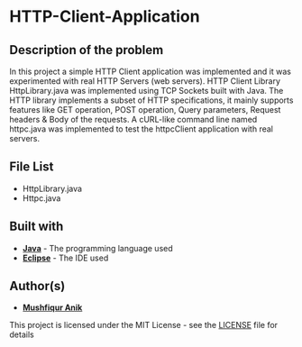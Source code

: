 # HTTP-Client-Application

## Description of the problem
In this project a simple HTTP Client application was implemented and it was experimented with real HTTP Servers (web servers). HTTP Client Library HttpLibrary.java was implemented using TCP Sockets built with Java. The HTTP library implements a subset of HTTP specifications, it mainly supports features like GET operation, POST operation, Query parameters, Request headers & Body of the requests. A cURL-like command line named httpc.java was implemented to test the httpcClient application with real servers. 

## File List
- HttpLibrary.java
- Httpc.java


## Built with

* [**Java**](https://en.wikipedia.org/wiki/Java_(programming_language)) - The programming language used
* [**Eclipse**](https://en.wikipedia.org/wiki/Eclipse_(software)) - The IDE used 


## Author(s)

* [**Mushfiqur Anik**](https://github.com/mushfiqur-anik)

This project is licensed under the MIT License - see the [LICENSE](LICENSE) file for details
